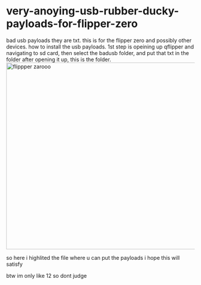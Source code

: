 # very-anoying-usb-rubber-ducky-payloads-for-flipper-zero
bad usb payloads they are txt. 
this is for the flipper zero and possibly other devices.
how to install the usb payloads.
1st step is opeining up qflipper and navigating to sd card,
then select the badusb folder,
and put that txt in the folder after opening it up,
this is the folder. 
<img width="827" height="499" alt="flippper zarooo" src="https://github.com/user-attachments/assets/343e1fa9-d954-4a6f-91a1-efbfec478107" />

so here i highlited the file where u can put the payloads
i hope this will satisfy 

btw im only like 12 so dont judge
